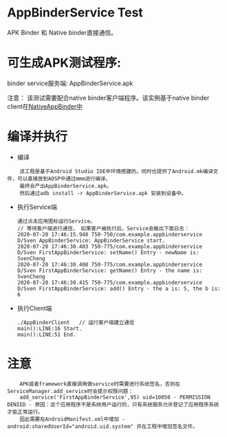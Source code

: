AppBinderService Test
================

APK Binder 和 Native binder直接通信。

# 可生成APK测试程序:
  
  binder service服务端: AppBinderService.apk
  
 注意： 该测试需要配合native binder客户端程序。该实例基于native binder client在[NativeAppBinder中](../../NativeAppBinder)
 
# 编译并执行
- 编译
```
    该工程是基于Android Studio IDE中环境搭建的。同时也提供了Android.mk编译文件，可以直接放到AOSP中通过mmm进行编译。
    最终会产出AppBinderService.apk。
    然后通过adb install -r AppBinderService.apk 安装到设备中。
```

- 执行Service端
    ```
	通过点击应用图标运行Service。
	// 等待客户端进行通信， 如果客户被执行后，Service会输出下面日志：
	2020-07-20 17:46:15.948 750-750/com.example.appbinderservice D/Sven AppBinderService: AppBinderService start.
	2020-07-20 17:46:30.403 750-775/com.example.appbinderservice D/Sven FirstAppBinderService: setName() Entry - newName is: SvenCheng
	2020-07-20 17:46:30.408 750-775/com.example.appbinderservice D/Sven FirstAppBinderService: getName() Entry - the name is: SvenCheng
	2020-07-20 17:46:30.415 750-775/com.example.appbinderservice D/Sven FirstAppBinderService: add() Entry - the a is: 5, the b is: 6
	```

- 执行Client端
    ```
    ./AppBinderClient   // 运行客户端建立通信
	main():LINE:16 Start.
	main():LINE:51 End.
	````
	
# 注意
```
    APK或者framework直接调用做service时需要进行系统签名，否则在ServiceManager.add_service时会提示权限问题：
    add_service('FirstAppBinderService',95) uid=10050 - PERMISSION DENIED - 原因：这个应用程序不是系统用户运行的，只有系统服务允许登记了应用程序系统才能正常运行。
    因此需要在AndroidManifest.xml中增加 - android:sharedUserId="android.uid.system" 并在工程中增加签名文件。
	
```	

